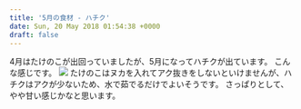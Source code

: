 ```yaml
---
title: '5月の食材 - ハチク'
date: Sun, 20 May 2018 01:54:38 +0000
draft: false
---
```


4月はたけのこが出回っていましたが、5月になってハチクが出ています。 こんな感じです。 [![](/images/2018/05/DSC_0490-1024x1024.jpg)](/images/2018/05/DSC_0490.jpg) たけのこはヌカを入れてアク抜きをしないといけませんが、ハチクはアクが少ないため、水で茹でるだけでよいそうです。 さっぱりとして、やや甘い感じかなと思います。